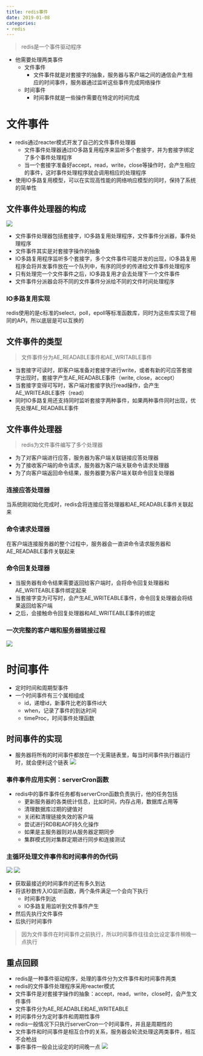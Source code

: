 ```yaml
--- 
title: redis事件 
date: 2019-01-08
categories: 
- redis 
---
```


> redis是一个事件驱动程序

- 他需要处理两类事件
    - 文件事件
        - 文件事件就是对套接字的抽象，服务器与客户端之间的通信会产生相应的时间事件，服务器通过监听这些事件完成网络操作
    - 时间事件
        - 时间事件就是一些操作需要在特定的时间完成
# 文件事件
- redis通过reacter模式开发了自己的文件事件处理器
    - 文件事件处理器通过IO多路复用程序来监听多个套接字，并为套接字绑定了多个事件处理程序
    - 当一个套接字准备好accept，read，write，close等操作时，会产生相应的事件，这时事件处理程序就会调用相应的处理程序
- 使用IO多路复用模型，可以在实现高性能的网络响应模型的同时，保持了系统的简单性
## 文件事件处理器的构成
![](https://cdn.jsdelivr.net/gh/nber1994/fu0k@master/uPic/20181118222228409_1225431651.png)

- 文件事件处理器包括套接字，IO多路复用处理程序，文件事件分派器，事件处理程序
- 文件事件其实是对套接字操作的抽象
- IO多路复用程序监听多个套接字，多个文件事件可能并发的出现，IO多路复用程序会将并发事件放在一个队列中，有序的同步的传递给文件事件处理程序
- 只有处理完一个文件事件之后，IO多路复用才会去处理下一个文件事件
- 文件事件分派器会将不同的文件事件分派给不同的文件时间处理程序
### IO多路复用实现
redis使用的是c标准的select，poll，epoll等标准函数库，同时为这些库实现了相同的API，所以底层是可以互换的
## 文件事件的类型
> 文件事件分为AE_READABLE事件和AE_WRITABLE事件

- 当套接字可读时，即客户端准备对套接字进行write，或者有新的可应答套接字出现时，套接字产生AE_READABLE事件（write, close，accept）
- 当套接字变得可写时，客户端对套接字执行read操作，会产生AE_WRITEABLE事件（read）
- 同时IO多路复用还支持同时监听套接字两种事件，如果两种事件同时出现，优先处理AE_READABLE事件

## 文件事件处理器
> redis为文件事件编写了多个处理器

- 为了对客户端进行应答，服务器为客户端关联链接应答处理器
- 为了接收客户端的命令请求，服务器为客户端关联命令请求处理器
- 为了向客户端返回命令结果，服务器要为客户端关联命令回复处理器

### 连接应答处理器
当系统刚初始化完成时，redis会将连接应答处理器和AE_READABLE事件关联起来
### 命令请求处理器
在客户端连接服务器的整个过程中，服务器会一直讲命令请求服务器和AE_READABLE事件关联起来
### 命令回复处理器
- 当服务器有命令结果需要返回给客户端时，会将命令回复处理器和AE_WRITEABLE事件绑定起来
- 当套接字变为可写时，会产生AE_WRITEABLE事件，命令回复处理器会将结果返回给客户端
- 之后，会接触命令回复处理器和AE_WRITEABLE事件的绑定
### 一次完整的客户端和服务器链接过程
![](https://cdn.jsdelivr.net/gh/nber1994/fu0k@master/uPic/20181118232748468_1461583627.png)

# 时间事件
- 定时时间和周期型事件
- 一个时间事件有三个属相组成
    - id，递增id，新事件比老的事件id大
    - when，记录了事件的到达时间
    - timeProc，时间事件处理函数
## 时间事件的实现
- 服务器将所有的时间事件都放在一个无需链表里，每当时间事件执行器运行时，就会便利这个链表
![](https://cdn.jsdelivr.net/gh/nber1994/fu0k@master/uPic/20181119120319275_2055226855.png)


### 事件事件应用实例：serverCron函数
- redis中的事件事件任务都有serverCron函数负责执行，他的任务包括
    - 更新服务器的各类统计信息，比如时间，内存占用，数据库占用等
    - 清理数据库过期的键值对
    - 关闭和清理链接失效的客户端
    - 尝试进行RDB和AOF持久化操作
    - 如果是主服务器则对从服务器定期同步
    - 集群模式则对集群定期进行同步和连接测试
### 主循环处理文件事件和时间事件的伪代码
![](https://cdn.jsdelivr.net/gh/nber1994/fu0k@master/uPic/20181119222754573_532442591.png)
![](https://cdn.jsdelivr.net/gh/nber1994/fu0k@master/uPic/20181119222816587_198269888.png)
- 获取最接近的时间事件的还有多久到达
- 将该秒数传入IO监听函数，两个条件满足一个会向下执行
    - 时间事件到达
    - IO多路复用监听到文件事件产生
- 然后先执行文件事件
- 后执行时间事件
> 因为文件事件在时间事件之前执行，所以时间事件往往会比设定事件稍晚一点执行

## 重点回顾
- redis是一种事件驱动程序，处理的事件分为文件事件和时间事件两类
- redis的文件事件处理程序采用reacter模式
- 文件事件是对套接字操作的抽象：accept，read，write，close时，会产生文件事件
- 文件事件分为AE_READABLE和AE_WRITEABLE
- 时间事件分为定时事件和周期性事件
- redis一般情况下只执行serverCron一个时间事件，并且是周期性的
- 文件事件和时间事件是相互合作的关系，服务器会轮流处理这两类事件，相互不会枪战
- 事件事件一般会比设定的时间晚一点
![](https://cdn.jsdelivr.net/gh/nber1994/fu0k@master/uPic/20181119223619038_1574871119.png)




